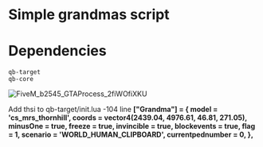 # Simple grandmas script


# Dependencies
	qb-target
	qb-core

![FiveM_b2545_GTAProcess_2fiWOfiXKU](https://user-images.githubusercontent.com/85559163/183088370-f7fcc236-f88b-4998-ad5e-5ad71a335fae.jpg)

Add thsi to qb-target/init.lua -104 line
	**["Grandma"] = {
		model = 'cs_mrs_thornhill',
		coords = vector4(2439.04, 4976.61, 46.81, 271.05),
		minusOne = true,
		freeze = true,
		invincible = true,
		blockevents = true,
		flag = 1,
		scenario = 'WORLD_HUMAN_CLIPBOARD',	
		currentpednumber = 0,
	},**

